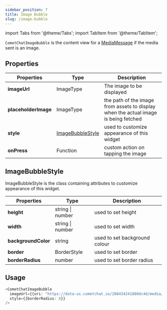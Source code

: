 ```yaml
---
sidebar_position: 7
title: Image Bubble
slug: /image-bubble
---
```


import Tabs from '@theme/Tabs';
import TabItem from '@theme/TabItem';

`CometChatImageBubble` is the content view for a [MediaMessage](/sdk/react-native/send-message#media-message) if the media sent is an image.

## Properties

| Properties           | Type                                                | Description                                                                         |
| -------------------- | --------------------------------------------------- | ----------------------------------------------------------------------------------- |
| **imageUrl**         | ImageType                                           | The image to be displayed                                                           |
| **placeholderImage** | ImageType                                           | the path of the image from assets to display when the actual image is being fetched |
| **style**            | [ImageBubbleStyle](./image-bubble#imagebubblestyle) | used to customize appearance of this widget                                         |
| **onPress**          | Function                                            | custom action on tapping the image                                                  |


## ImageBubbleStyle

ImageBubbleStyle is the class containing attributes to customize appearance of this widget.

| Properties          | Type                 | Description                   |
| ------------------- | -------------------- | ----------------------------- |
| **height**          | string &#124; number | used to set height            |
| **width**           | string &#124; number | used to set width             |
| **backgroundColor** | string               | used to set background colour |
| **border**          | BorderStyle          | used to set border            |
| **borderRadius**    | number               | used to set border radius     |


## Usage

<Tabs>
<TabItem value="ts2" label="Typescript">

```typescript
<CometChatImageBubble
  imageUrl={{uri: "https://data-us.cometchat.io/208434241880dc4d/media/1676951632_1179067617_0bb4ab5734e38db8b6fce07a5a912b84.jpg"}}
  style={{borderRadius: 8}}
/>
```


</TabItem>
</Tabs>
